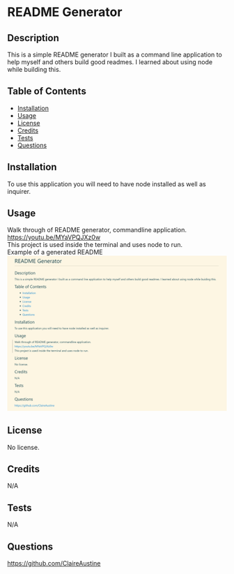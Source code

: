 # README Generator

## Description

This is a simple README generator I built as a command line application to help myself and others build good readmes. I learned about using node while building this.

## Table of Contents

- [Installation](#installation)
- [Usage](#usage)
- [License](#license)
- [Credits](#credits)
- [Tests](#tests)
- [Questions](#questions)

## Installation

To use this application you will need to have node installed as well as inquirer.

## Usage

Walk through of README generator, commandline application. <br>
https://youtu.be/MYaVPQJXz0w  <br>
This project is used inside the terminal and uses node to run. <br>
Example of a generated README ![example](images/Example.png)

## License

No license.

## Credits

N/A

## Tests

N/A

## Questions

https://github.com/ClaireAustine
